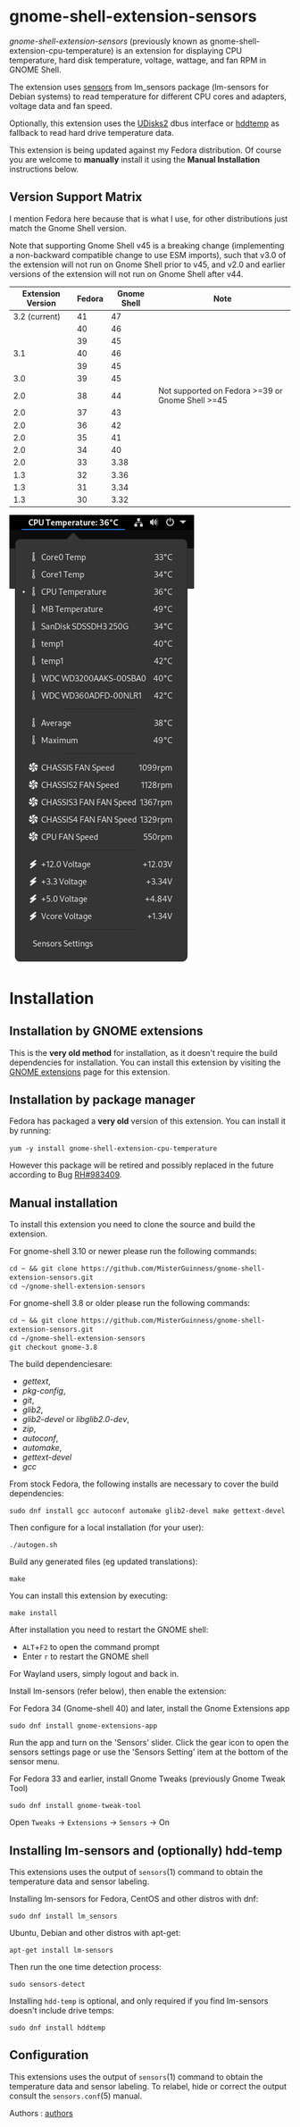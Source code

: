 gnome-shell-extension-sensors
=============================
*gnome-shell-extension-sensors* (previously known as gnome-shell-extension-cpu-temperature)
is an extension for displaying CPU temperature, hard disk temperature, voltage, 
wattage, and fan RPM in GNOME Shell.

The extension uses [sensors] from lm_sensors package (lm-sensors for Debian
systems) to read temperature for different CPU cores and adapters, voltage data
and fan speed.

Optionally, this extension uses the [UDisks2] dbus interface or [hddtemp] as
fallback to read hard drive temperature data.

This extension is being updated against my Fedora distribution. Of course you
are welcome to **manually** install it using the **Manual Installation** instructions below.

Version Support Matrix
---
I mention Fedora here because that is what I use, for other distributions just
match the Gnome Shell version.

Note that supporting Gnome Shell v45 is a breaking change (implementing a
non-backward compatible change to use ESM imports), such that v3.0 of the
extension will not run on Gnome Shell prior to v45, and v2.0 and earlier versions
of the extension will not run on Gnome Shell after v44.

|Extension Version|Fedora|Gnome Shell|Note|
|---|---|---|---|
|3.2 (current)|41|47|
| |40|46|
| |39|45|
|3.1|40|46|
| |39|45|
|3.0|39|45|
|2.0|38|44|Not supported on Fedora >=39 or Gnome Shell >=45|
|2.0|37|43|
|2.0|36|42|
|2.0|35|41|
|2.0|34|40|
|2.0|33|3.38|
|1.3|32|3.36|
|1.3|31|3.34|
|1.3|30|3.32|

![screenshot]

Installation
=============

Installation by GNOME extensions
-------------------------------

This is the **very old method** for installation, as it doesn't require the build
dependencies for installation.
You can install this extension by visiting the [GNOME extensions]
page for this extension.

Installation by package manager
-------------------------------

Fedora has packaged a **very old** version of this extension. You can install it by running:

`yum -y install gnome-shell-extension-cpu-temperature`

However this package will be retired and possibly replaced in the future according to Bug [RH#983409].

Manual installation
-------------------

To install this extension you need to clone the source and build the extension.

For gnome-shell 3.10 or newer please run the following commands:

    cd ~ && git clone https://github.com/MisterGuinness/gnome-shell-extension-sensors.git
    cd ~/gnome-shell-extension-sensors

For gnome-shell 3.8 or older please run the following commands:

    cd ~ && git clone https://github.com/MisterGuinness/gnome-shell-extension-sensors.git
    cd ~/gnome-shell-extension-sensors
    git checkout gnome-3.8

The build dependenciesare:

* *gettext*,
* *pkg-config*,
* *git*,
* *glib2*,
* *glib2-devel* or *libglib2.0-dev*,
* *zip*,
* *autoconf*,
* *automake*,
* *gettext-devel*
* *gcc*

From stock Fedora, the following installs are necessary to cover the build dependencies:

    sudo dnf install gcc autoconf automake glib2-devel make gettext-devel

Then configure for a local installation (for your user):

    ./autogen.sh

Build any generated files (eg updated translations):

    make

You can install this extension by executing:

    make install

After installation you need to restart the GNOME shell:

* `ALT`+`F2` to open the command prompt
* Enter `r` to restart the GNOME shell

For Wayland users, simply logout and back in.

Install lm-sensors (refer below), then enable the extension:

For Fedora 34 (Gnome-shell 40) and later, install the Gnome Extensions app

    sudo dnf install gnome-extensions-app

Run the app and turn on the 'Sensors' slider. Click the gear icon to open the sensors settings page or use the 'Sensors Setting' item at the bottom of the sensor menu.

For Fedora 33 and earlier, install Gnome Tweaks (previously Gnome Tweak Tool)

    sudo dnf install gnome-tweak-tool

Open `Tweaks` -> `Extensions` -> `Sensors` -> On


Installing lm-sensors and (optionally) hdd-temp
-------------
This extensions uses the output of `sensors`(1) command to obtain the
temperature data and sensor labeling. 

Installing lm-sensors for Fedora, CentOS and other distros with dnf:

    sudo dnf install lm_sensors

Ubuntu, Debian and other distros with apt-get:

    apt-get install lm-sensors

Then run the one time detection process:

    sudo sensors-detect

Installing `hdd-temp` is optional, and only required if you find lm-sensors doesn't include drive temps:

    sudo dnf install hddtemp


Configuration
---------------------

This extensions uses the output of `sensors`(1) command to obtain the
temperature data and sensor labeling. To relabel, hide or correct the
output consult the `sensors.conf`(5) manual.

Authors : [authors]

[sensors]: http://www.lm-sensors.org/
[UDisks2]: http://www.freedesktop.org/wiki/Software/udisks/
[hddtemp]: https://savannah.nongnu.org/projects/hddtemp/
[GNOME extensions]: https://extensions.gnome.org/extension/82/cpu-temperature-indicator/
[authors]: https://github.com/xtranophilist/gnome-shell-extension-sensors/graphs/contributors
[screenshot]: Fedora33.png
[RH#983409]: https://bugzilla.redhat.com/show_bug.cgi?id=983409

